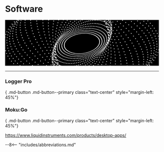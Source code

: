 # Software

![](software/header.gif)

---

### Logger Pro

[<i class="fas fa-download fa-5x"></i>](LoggerPro3_16_2.exe){ .md-button .md-button--primary class="text-center" style="margin-left: 45%"}


### Moku:Go

[<i class="fas fa-download fa-5x"></i>](MokuGoInstaller-1.0.2){ .md-button .md-button--primary class="text-center" style="margin-left: 45%"}

https://www.liquidinstruments.com/products/desktop-apps/


--8<-- "includes/abbreviations.md"
